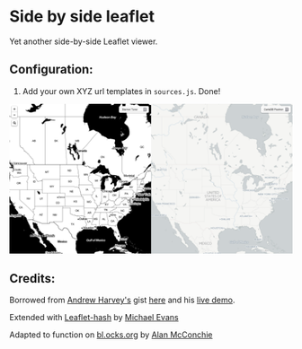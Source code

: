 # Side by side leaflet

Yet another side-by-side Leaflet viewer.

## Configuration:

1. Add your own XYZ url templates in `sources.js`. Done!

![screenshot](screenshot.png)

## Credits:

Borrowed from [Andrew Harvey's](http://tianjara.net) gist [here](https://gist.github.com/andrewharvey/1194714) and his [live demo](http://tianjara.net/leaflet-side-by-side.html).

Extended with [Leaflet-hash](https://github.com/mlevans/leaflet-hash) by [Michael Evans](https://twitter.com/EvansML)

Adapted to function on [bl.ocks.org](bl.ocks.org) by [Alan McConchie](http://github.com/almccon/)